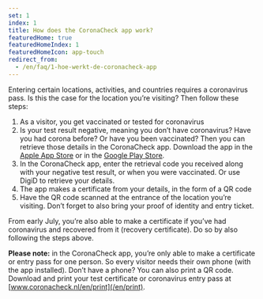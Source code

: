 ```yaml
---
set: 1
index: 1
title: How does the CoronaCheck app work?
featuredHome: true
featuredHomeIndex: 1
featuredHomeIcon: app-touch
redirect_from: 
  - /en/faq/1-hoe-werkt-de-coronacheck-app
---
```

Entering certain locations, activities, and countries requires a coronavirus pass. Is this the case for the location you’re visiting? Then follow these steps:

1. As a visitor, you get vaccinated or tested for coronavirus
2. Is your test result negative, meaning you don’t have coronavirus? Have you had corona before? Or have you been vaccinated? Then you can retrieve those details in the CoronaCheck app. Download the app in the <a href="https://apps.apple.com/gb/app/coronacheck/id1548269870" rel="noopener noreferrer" target="_blank">Apple App Store</a> or in the <a href="https://play.google.com/store/apps/details?id=nl.rijksoverheid.ctr.holder" rel="noopener noreferrer" target="_blank">Google Play Store</a>.
3. In the CoronaCheck app, enter the retrieval code you received along with your negative test result, or when you were vaccinated. Or use DigiD to retrieve your details.
4. The app makes a certificate from your details, in the form of a QR code
5. Have the QR code scanned at the entrance of the location you’re visiting. Don’t forget to also bring your proof of identity and entry ticket.

From early July, you’re also able to make a certificate if you’ve had coronavirus and recovered from it (recovery certificate). Do so by also following the steps above.

**Please note:** in the CoronaCheck app, you’re only able to make a certificate or entry pass for one person. So every visitor needs their own phone (with the app installed). Don’t have a phone? You can also print a QR code. Download and print your test certificate or coronavirus entry pass at [www.coronacheck.nl/en/print](/en/print).
